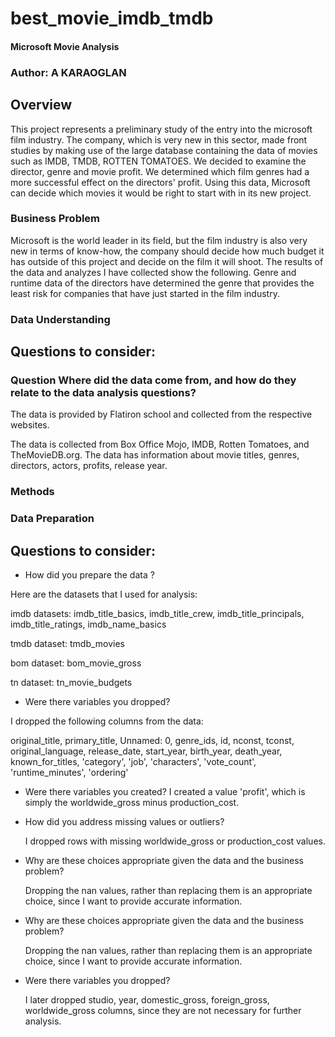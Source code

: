 # best_movie_imdb_tmdb
#### Microsoft Movie Analysis
### Author: A KARAOGLAN
## Overview
This project represents a preliminary study of the entry into the microsoft film industry. The company, which is very new in this sector, made front studies by making use of the large database containing the data of movies such as IMDB, TMDB, ROTTEN TOMATOES. We decided to examine the director, genre and movie profit. We determined which film genres had a more successful effect on the directors' profit. Using this data, Microsoft can decide which movies it would be right to start with in its new project.

### Business Problem
Microsoft is the world leader in its field, but the film industry is also very new in terms of know-how, the company should decide how much budget it has outside of this project and decide on the film it will shoot. The results of the data and analyzes I have collected show the following. Genre and runtime data of the directors have determined the genre that provides the least risk for companies that have just started in the film industry.

### Data Understanding
## Questions to consider:

### Question Where did the data come from, and how do they relate to the data analysis questions?

The data is provided by Flatiron school and collected from the respective websites.

The data is collected from Box Office Mojo, IMDB, Rotten Tomatoes, and TheMovieDB.org. The data has information about movie titles, genres, directors, actors, profits, release year.


### Methods
### Data Preparation
## Questions to consider:

- How did you prepare the data ?

Here are the datasets that I used for analysis:

imdb datasets: imdb_title_basics, imdb_title_crew, imdb_title_principals, imdb_title_ratings, imdb_name_basics

tmdb dataset: tmdb_movies

bom dataset: bom_movie_gross

tn dataset: tn_movie_budgets

- Were there variables you dropped?

I dropped the following columns from the data:

  original_title, primary_title, Unnamed: 0, genre_ids, id, nconst, tconst,
  original_language, release_date, start_year, birth_year, death_year, 
  known_for_titles,  'category', 'job', 'characters', 
  'vote_count', 'runtime_minutes', 'ordering'
- Were there variables you created?
 I created a value 'profit', which is simply the worldwide_gross minus production_cost.
 
- How did you address missing values or outliers?

  I dropped rows with missing worldwide_gross or production_cost values.

- Why are these choices appropriate given the data and the business problem?

  Dropping the nan values, rather than replacing them is an appropriate choice, since I want to provide        accurate information.
   
- Why are these choices appropriate given the data and the business problem?
   
   Dropping the nan values, rather than replacing them is an appropriate choice, since I want to provide accurate information.


- Were there variables you dropped?

   I later dropped studio, year, domestic_gross, foreign_gross, worldwide_gross columns, since they are not necessary for further analysis.

 
  
